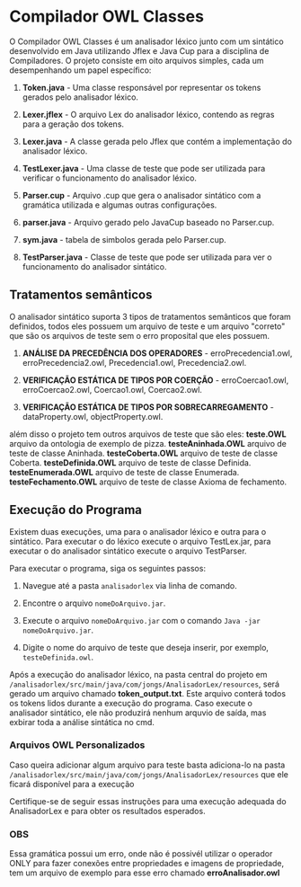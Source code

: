 # Compilador OWL Classes

O Compilador OWL Classes é um analisador léxico junto com um sintático desenvolvido em Java utilizando Jflex e Java Cup para a disciplina de Compiladores. O projeto consiste em oito arquivos simples, cada um desempenhando um papel específico:

1. **Token.java** - Uma classe responsável por representar os tokens gerados pelo analisador léxico.

2. **Lexer.jflex** - O arquivo Lex do analisador léxico, contendo as regras para a geração dos tokens.

3. **Lexer.java** - A classe gerada pelo Jflex que contém a implementação do analisador léxico.

4. **TestLexer.java** - Uma classe de teste que pode ser utilizada para verificar o funcionamento do analisador léxico.

5. **Parser.cup** - Arquivo .cup que gera o analisador sintático com a gramática utilizada e algumas outras configurações.

6. **parser.java** - Arquivo gerado pelo JavaCup baseado no Parser.cup.

7. **sym.java** - tabela de simbolos gerada pelo Parser.cup.

8. **TestParser.java** - Classe de teste que pode ser utilizada para ver o funcionamento do analisador sintático.

## Tratamentos semânticos
O analisador sintático suporta 3 tipos de tratamentos semânticos que foram definidos, todos eles possuem um arquivo de teste e um arquivo "correto" que são os arquivos de teste sem o erro proposital que eles possuem.

1. **ANÁLISE DA PRECEDÊNCIA DOS OPERADORES** - erroPrecedencia1.owl, erroPrecedencia2.owl, Precedencia1.owl, Precedencia2.owl.

2. **VERIFICAÇÃO ESTÁTICA DE TIPOS POR COERÇÃO** - erroCoercao1.owl, erroCoercao2.owl, Coercao1.owl, Coercao2.owl.

3. **VERIFICAÇÃO ESTÁTICA DE TIPOS POR SOBRECARREGAMENTO** - dataProperty.owl, objectProperty.owl.


além disso o projeto tem outros arquivos de teste que são eles: 
**teste.OWL** arquivo da ontologia de exemplo de pizza.
**testeAninhada.OWL** arquivo de teste de classe Aninhada.
**testeCoberta.OWL** arquivo de teste de classe Coberta.
**testeDefinida.OWL** arquivo de teste de classe Definida.
**testeEnumerada.OWL** arquivo de teste de classe Enumerada.
**testeFechamento.OWL** arquivo de teste de classe Axioma de fechamento.

## Execução do Programa
Existem duas execuções, uma para o analisador léxico e outra para o sintático. Para executar o do léxico execute o arquivo TestLex.jar, para executar o do analisador sintático
execute o arquivo TestParser.

Para executar o programa, siga os seguintes passos:

1. Navegue até a pasta `analisadorlex` via linha de comando.

2. Encontre o arquivo `nomeDoArquivo.jar`.

3. Execute o arquivo `nomeDoArquivo.jar` com o comando `Java -jar nomeDoArquivo.jar`.

4. Digite o nome do arquivo de teste que deseja inserir, por exemplo, `testeDefinida.owl`.

Após a execução do analisador léxico, na pasta central do projeto em `/analisadorlex/src/main/java/com/jongs/AnalisadorLex/resources`, será gerado um arquivo chamado **token_output.txt**. Este arquivo conterá todos os tokens lidos durante a execução do programa.
Caso execute o analisador sintático, ele não produzirá nenhum arquvio de saída, mas exbirar toda a análise sintática no cmd.
### Arquivos OWL Personalizados
Caso queira adicionar algum arquivo para teste basta adiciona-lo na pasta `/analisadorlex/src/main/java/com/jongs/AnalisadorLex/resources` que ele ficará disponível para a execução

Certifique-se de seguir essas instruções para uma execução adequada do AnalisadorLex e para obter os resultados esperados.

### OBS
Essa gramática possui um erro, onde não é possivél utilizar o operador ONLY para fazer conexões entre propriedades e imagens de propriedade, tem um arquivo de exemplo para esse erro chamado **erroAnalisador.owl**

